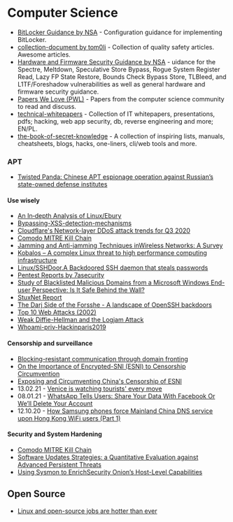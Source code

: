 # Computer Science


- [BitLocker Guidance by NSA](https://github.com/nsacyber/BitLocker-Guidance) - Configuration guidance for implementing BitLocker.
- [collection-document by tom0li](https://github.com/tom0li/collection-document) - Collection of quality safety articles. Awesome articles. 
- [Hardware and Firmware Security Guidance by NSA](https://github.com/nsacyber/Hardware-and-Firmware-Security-Guidance) - uidance for the Spectre, Meltdown, Speculative Store Bypass, Rogue System Register Read, Lazy FP State Restore, Bounds Check Bypass Store, TLBleed, and L1TF/Foreshadow vulnerabilities as well as general hardware and firmware security guidance.
- [Papers We Love (PWL)](https://github.com/papers-we-love/papers-we-love) - Papers from the computer science community to read and discuss. 
- [technical-whitepapers](https://github.com/trimstray/technical-whitepapers) - Collection of IT whitepapers, presentations, pdfs; hacking, web app security, db, reverse engineering and more; EN/PL.
- [the-book-of-secret-knowledge](https://github.com/trimstray/the-book-of-secret-knowledge) - A collection of inspiring lists, manuals, cheatsheets, blogs, hacks, one-liners, cli/web tools and more.

### APT
- [Twisted Panda: Chinese APT espionage operation against Russian’s state-owned defense institutes](https://research.checkpoint.com/2022/twisted-panda-chinese-apt-espionage-operation-against-russians-state-owned-defense-institutes/)

#### Use wisely
- [An In‑depth Analysis of Linux/Ebury](https://www.welivesecurity.com/2014/02/21/an-in-depth-analysis-of-linuxebury/)
- [Bypassing-XSS-detection-mechanisms](https://github.com/s0md3v/MyPapers/tree/master/Bypassing-XSS-detection-mechanisms)
- [Cloudflare's Network-layer DDoS attack trends for Q3 2020](https://blog.cloudflare.com/network-layer-ddos-attack-trends-for-q3-2020/)
- [Comodo MITRE Kill Chain](https://techtalk.comodo.com/2020/08/27/comodo-mitre-kill-chain/)
- [Jamming and Anti-jamming Techniques inWireless Networks: A Survey](https://www.cs.montana.edu/yang/paper/jamming.pdf)
- [Kobalos – A complex Linux threat to high performance computing infrastructure](https://www.welivesecurity.com/2021/02/02/kobalos-complex-linux-threat-high-performance-computing-infrastructure/)
- [Linux/SSHDoor.A Backdoored SSH daemon that steals passwords](https://www.welivesecurity.com/2013/01/24/linux-sshdoor-a-backdoored-ssh-daemon-that-steals-passwords/)
- [Pentest Reports by 7asecurity](https://7asecurity.com/publications)
- [Study of Blacklisted Malicious Domains from a Microsoft Windows End-user Perspective: Is It Safe Behind the Wall?](https://ojs.bibsys.no/index.php/NIK/article/download/890/751)
- [StuxNet Report](https://www.threatminer.org/report.php?q=Stuxnet_Under_the_Microscope.pdf&y=2011#gsc.tab=0&gsc.q=Stuxnet_Under_the_Microscope.pdf&gsc.page=1)
- [The Darj Side of the Forsshe - A landscape of OpenSSH backdoors](https://www.welivesecurity.com/wp-content/uploads/2018/12/ESET-The_Dark_Side_of_the_ForSSHe.pdf)
- [Top 10 Web Attacks (2002)](https://www.blackhat.com/presentations/bh-asia-02/bh-asia-02-shah.pdf)
- [Weak Diffie-Hellman and the Logjam Attack](https://weakdh.org/)
- [Whoami-priv-Hackinparis2019](https://github.com/decoder-it/whoami-priv-Hackinparis2019/blob/master/whoamiprivParis_Split.pdf)


 #### Censorship and surveillance
 - [Blocking-resistant communication through domain fronting](https://www.bamsoftware.com/papers/fronting/)
 - [On the Importance of Encrypted-SNI (ESNI) to Censorship Circumvention](https://www.usenix.org/system/files/foci19-paper_chai_update.pdf)
 - [Exposing and Circumventing China's Censorship of ESNI](https://geneva.cs.umd.edu/posts/china-censors-esni/esni/)
 - 13.02.21 - [Venice is watching tourists' every move](https://edition.cnn.com/travel/article/venice-control-room-tourism/index.html)
 - 08.01.21 - [WhatsApp Tells Users: Share Your Data With Facebook Or We’ll Delete Your Account](https://www.forbes.com/sites/carlypage/2021/01/08/whatsapp-tells-users-share-your-data-with-facebook-or-well-deactivate-your-account/)
 - 12.10.20 - [How Samsung phones force Mainland China DNS service upon Hong Kong WiFi users (Part 1)](https://blog.headuck.com/2020/10/12/samsung-phones-force-mainland-china-dns-service-upon-hong-kong-wifi-users/)

 #### Security and System Hardening
 - [Comodo MITRE Kill Chain](https://techtalk.comodo.com/2020/08/27/comodo-mitre-kill-chain/)
 - [Software Updates Strategies: a Quantitative Evaluation against Advanced Persistent Threats](https://arxiv.org/pdf/2205.07759.pdf)
 - [Using Sysmon to EnrichSecurity Onion’s Host-Level Capabilities](https://defensivedepth.files.wordpress.com/2015/03/using-sysmon-to-enrich-security-onions-host-level-capabilities6.pdf)

## Open Source
- [Linux and open-source jobs are hotter than ever](https://www.zdnet.com/article/linux-and-open-source-jobs-are-hotter-than-ever/#ftag=MSF97b2187)
